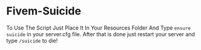 # Fivem-Suicide
To Use The Script Just Place It In Your Resources Folder And Type <code>ensure suicide</code> in your server.cfg file. After that is done just restart your server and type <code>/suicide</code> to die!
